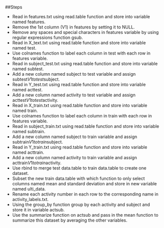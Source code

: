 ##Steps
* Read in features.txt using read.table function and store into variable named features.
* Remove the 1st column (V1) in features by setting it to NULL.
* Remove any spaces and special characters in features variable by using regular expressions function gsub.
* Read in X_text.txt using read.table function and store into variable named test.
* Use colnames function to label each column in test with each row in features variable.
* Read in subject_test.txt using read.table function and store into variable named subtest.
* Add a new column named subject to test variable and assign subtest$V1 to test$subject.
* Read in Y_test.txt using read.table function and store into variable named acttest.
* Add a new column named activity to test variable and assign acttest$V1 to test$activity.
* Read in X_train.txt using read.table function and store into variable named train.
* Use colnames function to label each column in train with each row in features variable.
* Read in subject_train.txt using read.table function and store into variable named subtrain.
* Add a new column named subject to train variable and assign subtrain$V1 to train$subject.
* Read in Y_train.txt using read.table function and store into variable named acttrain.
* Add a new column named activity to train variable and assign acttrain$V1 to train$activity.
* Use rbind to merge test data.table to train data.table to create one dataset.
* Subset the new train data.table with which function to only select columns named mean and standard deviation and store in new variable named ulti_data.
* Rename each activity number in each row to the corresponding name in activity_labels.txt.
* Using the group_by function group by each activity and subject and store it in variable actsub.
* Use the summarize function on actsub and pass in the mean function to summarize this dataset by averaging the other variables.
